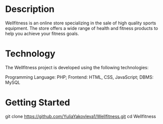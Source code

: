 # Description

Wellfitness is an online store specializing in the sale of high quality sports equipment. The store offers a wide range of health and fitness products to help you achieve your fitness goals.

# Technology

The Wellfitness project is developed using the following technologies:

Programming Language: PHP; 
Frontend: HTML, CSS, JavaScript; 
DBMS: MySQL

# Getting Started

git clone https://github.com/YuliaYakovleva1/Wellfitness.git cd Wellfitness
